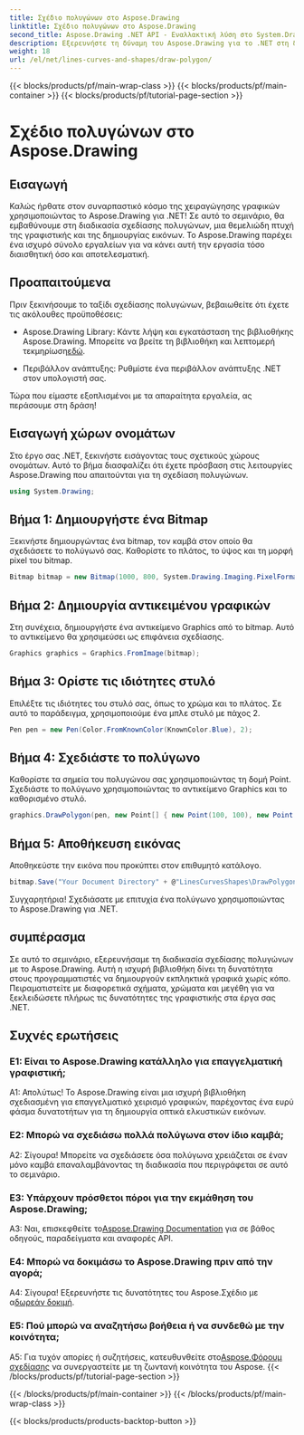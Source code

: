 ```yaml
---
title: Σχέδιο πολυγώνων στο Aspose.Drawing
linktitle: Σχέδιο πολυγώνων στο Aspose.Drawing
second_title: Aspose.Drawing .NET API - Εναλλακτική λύση στο System.Drawing.Common
description: Εξερευνήστε τη δύναμη του Aspose.Drawing για το .NET στη δημιουργία εκπληκτικών γραφικών. Σχεδιάστε πολύγωνα χωρίς κόπο με αυτή τη διαισθητική βιβλιοθήκη.
weight: 18
url: /el/net/lines-curves-and-shapes/draw-polygon/
---
```


{{< blocks/products/pf/main-wrap-class >}}
{{< blocks/products/pf/main-container >}}
{{< blocks/products/pf/tutorial-page-section >}}

# Σχέδιο πολυγώνων στο Aspose.Drawing

## Εισαγωγή

Καλώς ήρθατε στον συναρπαστικό κόσμο της χειραγώγησης γραφικών χρησιμοποιώντας το Aspose.Drawing για .NET! Σε αυτό το σεμινάριο, θα εμβαθύνουμε στη διαδικασία σχεδίασης πολυγώνων, μια θεμελιώδη πτυχή της γραφιστικής και της δημιουργίας εικόνων. Το Aspose.Drawing παρέχει ένα ισχυρό σύνολο εργαλείων για να κάνει αυτή την εργασία τόσο διαισθητική όσο και αποτελεσματική.

## Προαπαιτούμενα

Πριν ξεκινήσουμε το ταξίδι σχεδίασης πολυγώνων, βεβαιωθείτε ότι έχετε τις ακόλουθες προϋποθέσεις:

- Aspose.Drawing Library: Κάντε λήψη και εγκατάσταση της βιβλιοθήκης Aspose.Drawing. Μπορείτε να βρείτε τη βιβλιοθήκη και λεπτομερή τεκμηρίωση[εδώ](https://reference.aspose.com/drawing/net/).

- Περιβάλλον ανάπτυξης: Ρυθμίστε ένα περιβάλλον ανάπτυξης .NET στον υπολογιστή σας.

Τώρα που είμαστε εξοπλισμένοι με τα απαραίτητα εργαλεία, ας περάσουμε στη δράση!

## Εισαγωγή χώρων ονομάτων

Στο έργο σας .NET, ξεκινήστε εισάγοντας τους σχετικούς χώρους ονομάτων. Αυτό το βήμα διασφαλίζει ότι έχετε πρόσβαση στις λειτουργίες Aspose.Drawing που απαιτούνται για τη σχεδίαση πολυγώνων.

```csharp
using System.Drawing;
```

## Βήμα 1: Δημιουργήστε ένα Bitmap

Ξεκινήστε δημιουργώντας ένα bitmap, τον καμβά στον οποίο θα σχεδιάσετε το πολύγωνό σας. Καθορίστε το πλάτος, το ύψος και τη μορφή pixel του bitmap.

```csharp
Bitmap bitmap = new Bitmap(1000, 800, System.Drawing.Imaging.PixelFormat.Format32bppPArgb);
```

## Βήμα 2: Δημιουργία αντικειμένου γραφικών

Στη συνέχεια, δημιουργήστε ένα αντικείμενο Graphics από το bitmap. Αυτό το αντικείμενο θα χρησιμεύσει ως επιφάνεια σχεδίασης.

```csharp
Graphics graphics = Graphics.FromImage(bitmap);
```

## Βήμα 3: Ορίστε τις ιδιότητες στυλό

Επιλέξτε τις ιδιότητες του στυλό σας, όπως το χρώμα και το πλάτος. Σε αυτό το παράδειγμα, χρησιμοποιούμε ένα μπλε στυλό με πάχος 2.

```csharp
Pen pen = new Pen(Color.FromKnownColor(KnownColor.Blue), 2);
```

## Βήμα 4: Σχεδιάστε το πολύγωνο

Καθορίστε τα σημεία του πολυγώνου σας χρησιμοποιώντας τη δομή Point. Σχεδιάστε το πολύγωνο χρησιμοποιώντας το αντικείμενο Graphics και το καθορισμένο στυλό.

```csharp
graphics.DrawPolygon(pen, new Point[] { new Point(100, 100), new Point(500, 700), new Point(900, 100) });
```

## Βήμα 5: Αποθήκευση εικόνας

Αποθηκεύστε την εικόνα που προκύπτει στον επιθυμητό κατάλογο.

```csharp
bitmap.Save("Your Document Directory" + @"LinesCurvesShapes\DrawPolygon_out.png");
```

Συγχαρητήρια! Σχεδιάσατε με επιτυχία ένα πολύγωνο χρησιμοποιώντας το Aspose.Drawing για .NET.

## συμπέρασμα

Σε αυτό το σεμινάριο, εξερευνήσαμε τη διαδικασία σχεδίασης πολυγώνων με το Aspose.Drawing. Αυτή η ισχυρή βιβλιοθήκη δίνει τη δυνατότητα στους προγραμματιστές να δημιουργούν εκπληκτικά γραφικά χωρίς κόπο. Πειραματιστείτε με διαφορετικά σχήματα, χρώματα και μεγέθη για να ξεκλειδώσετε πλήρως τις δυνατότητες της γραφιστικής στα έργα σας .NET.

## Συχνές ερωτήσεις

### Ε1: Είναι το Aspose.Drawing κατάλληλο για επαγγελματική γραφιστική;

Α1: Απολύτως! Το Aspose.Drawing είναι μια ισχυρή βιβλιοθήκη σχεδιασμένη για επαγγελματικό χειρισμό γραφικών, παρέχοντας ένα ευρύ φάσμα δυνατοτήτων για τη δημιουργία οπτικά ελκυστικών εικόνων.

### Ε2: Μπορώ να σχεδιάσω πολλά πολύγωνα στον ίδιο καμβά;

Α2: Σίγουρα! Μπορείτε να σχεδιάσετε όσα πολύγωνα χρειάζεται σε έναν μόνο καμβά επαναλαμβάνοντας τη διαδικασία που περιγράφεται σε αυτό το σεμινάριο.

### Ε3: Υπάρχουν πρόσθετοι πόροι για την εκμάθηση του Aspose.Drawing;

 A3: Ναι, επισκεφθείτε το[Aspose.Drawing Documentation](https://reference.aspose.com/drawing/net/) για σε βάθος οδηγούς, παραδείγματα και αναφορές API.

### Ε4: Μπορώ να δοκιμάσω το Aspose.Drawing πριν από την αγορά;

 Α4: Σίγουρα! Εξερευνήστε τις δυνατότητες του Aspose.Σχέδιο με α[δωρεάν δοκιμή](https://releases.aspose.com/).

### Ε5: Πού μπορώ να αναζητήσω βοήθεια ή να συνδεθώ με την κοινότητα;

 A5: Για τυχόν απορίες ή συζητήσεις, κατευθυνθείτε στο[Aspose.Φόρουμ σχεδίασης](https://forum.aspose.com/c/diagram/17) να συνεργαστείτε με τη ζωντανή κοινότητα του Aspose.
{{< /blocks/products/pf/tutorial-page-section >}}

{{< /blocks/products/pf/main-container >}}
{{< /blocks/products/pf/main-wrap-class >}}

{{< blocks/products/products-backtop-button >}}
